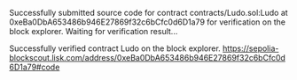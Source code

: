 Successfully submitted source code for contract
contracts/Ludo.sol:Ludo at 0xeBa0DbA653486b946E27869f32c6bCfc0d6D1a79
for verification on the block explorer. Waiting for verification result...

Successfully verified contract Ludo on the block explorer.
https://sepolia-blockscout.lisk.com/address/0xeBa0DbA653486b946E27869f32c6bCfc0d6D1a79#code
